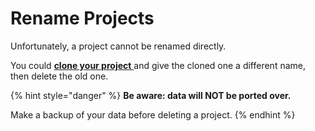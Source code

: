 # Rename Projects

Unfortunately, a project cannot be renamed directly.

You could [**clone your project** ](clone-project.md)and give the cloned one a different name, then delete the old one.

{% hint style="danger" %}
**Be aware: data will NOT be ported over.**&#x20;

Make a backup of your data before deleting a project.
{% endhint %}
